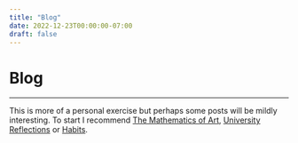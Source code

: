 ```yaml
---
title: "Blog"
date: 2022-12-23T00:00:00-07:00
draft: false
---
```


# Blog

---

This is more of a personal exercise but perhaps some posts will be mildly interesting.
To start I recommend [The Mathematics of Art](/blog/2022/the-mathematics-of-art/), [University Reflections](/blog/2022/university-reflections/) or [Habits](/blog/2022/habits/).
